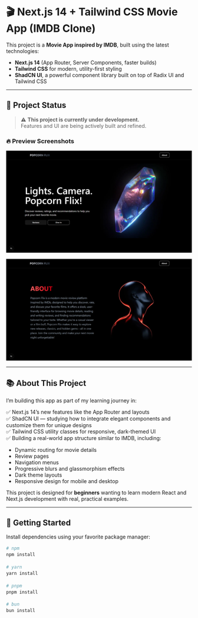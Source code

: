 # 🎬 Next.js 14 + Tailwind CSS Movie App (IMDB Clone)

This project is a **Movie App inspired by IMDB**, built using the latest technologies:

- **Next.js 14** (App Router, Server Components, faster builds)
- **Tailwind CSS** for modern, utility-first styling
- **ShadCN UI**, a powerful component library built on top of Radix UI and Tailwind CSS

---

## 🚧 Project Status

> ⚠️ **This project is currently under development.**  
> Features and UI are being actively built and refined.

### 🔥 Preview Screenshots

![IMDB Screenshot 2](https://github.com/adithyasd10/imdb-next/blob/main/public/imdb2.png)

![IMDB Screenshot 1](https://github.com/adithyasd10/imdb-next/blob/main/public/imdb1.png)

---

## 📚 About This Project

I’m building this app as part of my learning journey in:

✅ Next.js 14’s new features like the App Router and layouts  
✅ ShadCN UI — studying how to integrate elegant components and customize them for unique designs  
✅ Tailwind CSS utility classes for responsive, dark-themed UI  
✅ Building a real-world app structure similar to IMDB, including:

- Dynamic routing for movie details
- Review pages
- Navigation menus
- Progressive blurs and glassmorphism effects
- Dark theme layouts
- Responsive design for mobile and desktop

This project is designed for **beginners** wanting to learn modern React and Next.js development with real, practical examples.

---

## 🚀 Getting Started

Install dependencies using your favorite package manager:

```bash
# npm
npm install

# yarn
yarn install

# pnpm
pnpm install

# bun
bun install
